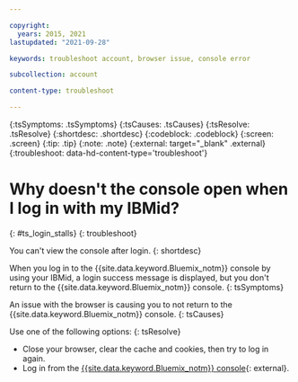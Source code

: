 ```yaml
---

copyright:
  years: 2015, 2021
lastupdated: "2021-09-28"

keywords: troubleshoot account, browser issue, console error 

subcollection: account

content-type: troubleshoot

---
```


{:tsSymptoms: .tsSymptoms}
{:tsCauses: .tsCauses}
{:tsResolve: .tsResolve}
{:shortdesc: .shortdesc}
{:codeblock: .codeblock}
{:screen: .screen}
{:tip: .tip}
{:note: .note}
{:external: target="_blank" .external}
{:troubleshoot: data-hd-content-type='troubleshoot'}

# Why doesn't the console open when I log in with my IBMid?
{: #ts_login_stalls}
{: troubleshoot}

You can't view the console after login.
{: shortdesc}

When you log in to the {{site.data.keyword.Bluemix_notm}} console by using your IBMid, a login success message is displayed, but you don't return to the {{site.data.keyword.Bluemix_notm}} console.
{: tsSymptoms}

An issue with the browser is causing you to not return to the {{site.data.keyword.Bluemix_notm}} console.
{: tsCauses}

Use one of the following options:
{: tsResolve}

* Close your browser, clear the cache and cookies, then try to log in again.
* Log in from the [{{site.data.keyword.Bluemix_notm}} console](/){: external}.

